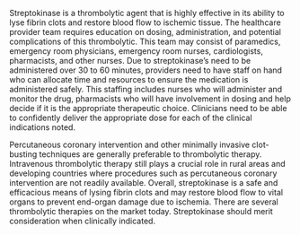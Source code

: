 Streptokinase is a thrombolytic agent that is highly effective in its ability to lyse fibrin clots and restore blood flow to ischemic tissue. The healthcare provider team requires education on dosing, administration, and potential complications of this thrombolytic. This team may consist of paramedics, emergency room physicians, emergency room nurses, cardiologists, pharmacists, and other nurses. Due to streptokinase’s need to be administered over 30 to 60 minutes, providers need to have staff on hand who can allocate time and resources to ensure the medication is administered safely. This staffing includes nurses who will administer and monitor the drug, pharmacists who will have involvement in dosing and help decide if it is the appropriate therapeutic choice. Clinicians need to be able to confidently deliver the appropriate dose for each of the clinical indications noted.

Percutaneous coronary intervention and other minimally invasive clot-busting techniques are generally preferable to thrombolytic therapy. Intravenous thrombolytic therapy still plays a crucial role in rural areas and developing countries where procedures such as percutaneous coronary intervention are not readily available. Overall, streptokinase is a safe and efficacious means of lysing fibrin clots and may restore blood flow to vital organs to prevent end-organ damage due to ischemia. There are several thrombolytic therapies on the market today. Streptokinase should merit consideration when clinically indicated.